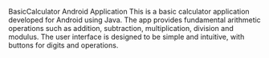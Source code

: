 BasicCalculator Android Application
This is a basic calculator application developed for Android using Java.
The app provides fundamental arithmetic operations such as addition, subtraction, multiplication, division and modulus. 
The user interface is designed to be simple and intuitive, with buttons for digits and operations.
